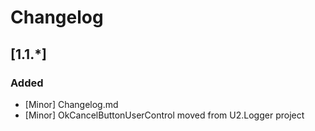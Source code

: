 ﻿# Changelog
## [1.1.*]
### Added

+ [Minor] Changelog.md
+ [Minor] OkCancelButtonUserControl moved from U2.Logger project
